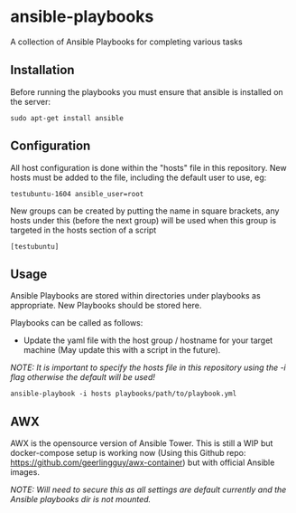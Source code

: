 # ansible-playbooks

A collection of Ansible Playbooks for completing various tasks 

## Installation

Before running the playbooks you must ensure that ansible is installed on the server:

```
sudo apt-get install ansible
```

## Configuration

All host configuration is done within the "hosts" file in this repository. New hosts must be added to the file, including the default user to use, eg:

```
testubuntu-1604 ansible_user=root
```

New groups can be created by putting the name in square brackets, any hosts under this (before the next group) will be used when this group is targeted in the hosts section of a script

```
[testubuntu]
```

## Usage

Ansible Playbooks are stored within directories under playbooks as appropriate. New Playbooks should be stored here.

Playbooks can be called as follows:

* Update the yaml file with the host group / hostname for your target machine (May update this with a script in the future).

*NOTE: It is important to specify the hosts file in this repository using the -i flag otherwise the default will be used!*

```
ansible-playbook -i hosts playbooks/path/to/playbook.yml
```

## AWX

AWX is the opensource version of Ansible Tower. This is still a WIP but docker-compose setup is working now (Using this Github repo: https://github.com/geerlingguy/awx-container) but with official Ansible images. 

*NOTE: Will need to secure this as all settings are default currently and the Ansible playbooks dir is not mounted.*
